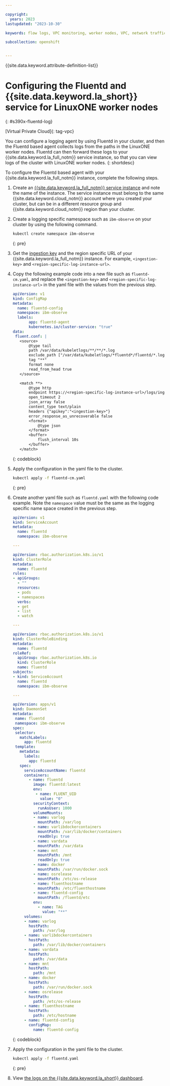 ```yaml
---

copyright: 
  years: 2023
lastupdated: "2023-10-30"

keywords: flow logs, VPC monitoring, worker nodes, VPC, network traffic, collector, LinuxONE worker nodes, s390x architecture, fluentd, log Analysis

subcollection: openshift


---
```


{{site.data.keyword.attribute-definition-list}}



# Configuring the Fluentd and {{site.data.keyword.la_short}} service for LinuxONE worker nodes
{: #s390x-fluentd-log}

[Virtual Private Cloud]{: tag-vpc}

You can configure a logging agent by using Fluentd in your cluster, and then the Fluentd based agent collects logs from the paths in the LinuxONE worker nodes. Fluentd can then forward these logs to your {{site.data.keyword.la_full_notm}} service instance, so that you can view logs of the cluster with LinuxONE worker nodes.
{: shortdesc}

To configure the Fluentd based agent with your {{site.data.keyword.la_full_notm}} instance, complete the following steps. 

1. Create an [{{site.data.keyword.la_full_notm}} service instance](/docs/log-analysis?topic=log-analysis-getting-started) and note the name of the instance. The service instance must belong to the same {{site.data.keyword.cloud_notm}} account where you created your cluster, but can be in a different resource group and {{site.data.keyword.cloud_notm}} region than your cluster.

2. Create a logging specific namespace such as `ibm-observe` on your cluster by using the following command.
    
    ```sh
    kubectl create namespace ibm-observe
    ```
    {: pre}

3. Get the [ingestion key](/docs/log-analysis?topic=log-analysis-ingestion_key) and the region specific URL of your {{site.data.keyword.la_full_notm}} instance. For example, `<ingestion-key>` and `<region-specific-log-instance-url>`.

4. Copy the following example code into a new file such as `fluentd-cm.yaml`, and replace the `<ingestion-key>` and `<region-specific-log-instance-url>` in the yaml file with the values from the previous step.
    
    ```yaml
    apiVersion: v1
    kind: ConfigMap
    metadata:
      name: fluentd-config
      namespace: ibm-observe
      labels:
           app: fluentd-agent
           kubernetes.io/cluster-service: "true"
    data:
     fluent.conf: |
       <source>
           @type tail
           path /var/data/kubeletlogs/**/**/*.log
           exclude_path ["/var/data/kubeletlogs/*fluentd*/fluentd/*.log"]
           tag "**"
           format none
           read_from_head true
       </source>
   
       <match **>
           @type http
           endpoint https://<region-specific-log-instance-url>/logs/ingest?hostname=fluentd-agent
           open_timeout 2
           json_array false
           content_type text/plain
           headers {"apikey":"<ingestion-key>"}
           error_response_as_unrecoverable false
           <format>
               @type json
           </format>
           <buffer>
               flush_interval 10s
           </buffer>
       </match>
    ```
    {: codeblock}
    
    
5. Apply the configuration in the yaml file to the cluster.

    ```sh
    kubectl apply -f fluentd-cm.yaml
    ```
    {: pre}
   
6. Create another yaml file such as `fluentd.yaml` with the following code example. Note the `namespace` value must be the same as the logging specific name space created in the previous step.
    
    ```yaml
    apiVersion: v1
    kind: ServiceAccount
    metadata:
      name: fluentd
      namespace: ibm-observe
   
    ---
   
    apiVersion: rbac.authorization.k8s.io/v1
    kind: ClusterRole
    metadata:
      name: fluentd
    rules:
    - apiGroups:
      - ""
      resources:
      - pods
      - namespaces
      verbs:
      - get
      - list
      - watch
   
    ---
   
    apiVersion: rbac.authorization.k8s.io/v1
    kind: ClusterRoleBinding
    metadata:
      name: fluentd
    roleRef:
      apiGroup: rbac.authorization.k8s.io
      kind: ClusterRole
      name: fluentd
    subjects:
    - kind: ServiceAccount
      name: fluentd
      namespace: ibm-observe
   
   ---
   
   apiVersion: apps/v1
   kind: DaemonSet
   metadata:
     name: fluentd
     namespace: ibm-observe
   spec:
     selector:
       matchLabels:
         app: fluentd
     template:
       metadata:
         labels:
           app: fluentd 
       spec:
         serviceAccountName: fluentd
         containers:
           - name: fluentd
             image: fluentd:latest
             env:
              - name: FLUENT_UID
                value: "0" 
             securityContext:
               runAsUser: 1000
             volumeMounts:
             - name: varlog
               mountPath: /var/log
             - name: varlibdockercontainers
               mountPath: /var/lib/docker/containers
               readOnly: true
             - name: vardata
               mountPath: /var/data
             - name: mnt
               mountPath: /mnt
               readOnly: true
             - name: docker
               mountPath: /var/run/docker.sock
             - name: osrelease
               mountPath: /etc/os-release
             - name: fluenthostname
               mountPath: /etc/fluenthostname
             - name: fluentd-config
               mountPath: /fluentd/etc 
             env:
               - name: TAG
                 value: "**"
         volumes:
         - name: varlog
           hostPath:
             path: /var/log
         - name: varlibdockercontainers
           hostPath:
             path: /var/lib/docker/containers
         - name: vardata
           hostPath:
             path: /var/data
         - name: mnt
           hostPath:
             path: /mnt
         - name: docker
           hostPath:
             path: /var/run/docker.sock
         - name: osrelease
           hostPath:
             path: /etc/os-release
         - name: fluenthostname
           hostPath:
             path: /etc/hostname
         - name: fluentd-config
           configMap:
             name: fluentd-config
   ```
   {: codeblock}
   
   
7. Apply the configuration in the yaml file to the cluster.
    
    ```sh
    kubectl apply -f fluentd.yaml
    ```
    {: pre}
   
8. View [the logs on the {{site.data.keyword.la_short}} dashboard](/docs/log-analysis?topic=log-analysis-kube#kube_step3).



